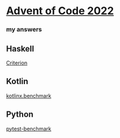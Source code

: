 # [Advent of Code 2022](https://adventofcode.com/2022)
### my answers

## Haskell

[Criterion](aoc2022-bench.html)

## Kotlin

[kotlinx.benchmark](jmh-visualizer/index.html)

## Python

[pytest-benchmark](benchmark.svg)
